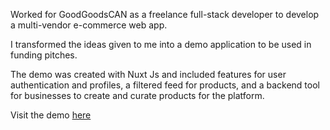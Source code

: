 Worked for GoodGoodsCAN as a freelance full-stack developer to develop a multi-vendor e-commerce web app.

I transformed the ideas given to me into a demo application to be used in funding pitches.

The demo was created with Nuxt Js and included features for user authentication and profiles, a filtered feed for products, and a backend tool for businesses to create and curate products for the platform.

Visit the demo <a href="https://nuxt--good-goods.netlify.app/" target="_blank">here</a>
